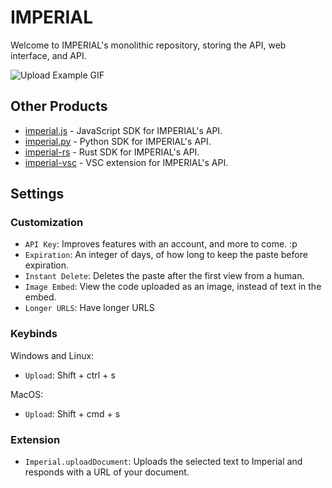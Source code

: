 # IMPERIAL
Welcome to IMPERIAL's monolithic repository, storing the API, web interface, and API.

![Upload Example GIF](/assets/demo.gif)

## Other Products
- [imperial.js](https://github.com/imperialbin/imperial.js) - JavaScript SDK for IMPERIAL's API.
- [imperial.py](https://github.com/imperialbin/imperial.py) - Python SDK for IMPERIAL's API.
- [imperial-rs](https://github.com/imperialbin/imperial-rs) - Rust SDK for IMPERIAL's API.
- [imperial-vsc](https://github.com/imperialbin/imperial-vsc) - VSC extension for IMPERIAL's API.


## Settings

### Customization

- `API Key`: Improves features with an account, and more to come. :p
- `Expiration`: An integer of days, of how long to keep the paste before expiration.
- `Instant Delete`: Deletes the paste after the first view from a human.
- `Image Embed`: View the code uploaded as an image, instead of text in the embed.
- `Longer URLS`: Have longer URLS

### Keybinds

Windows and Linux:

- `Upload`: Shift + ctrl + s

MacOS:

- `Upload`: Shift + cmd + s

### Extension

- `Imperial.uploadDocument`: Uploads the selected text to Imperial and responds with a URL of your document.
